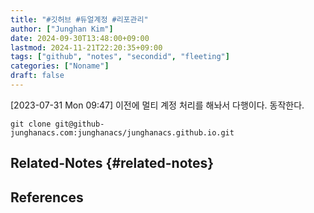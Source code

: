 ```yaml
---
title: "#깃허브 #듀얼계정 #리포관리"
author: ["Junghan Kim"]
date: 2024-09-30T13:48:00+09:00
lastmod: 2024-11-21T22:20:35+09:00
tags: ["github", "notes", "secondid", "fleeting"]
categories: ["Noname"]
draft: false
---
```


<!--more-->

<span class="timestamp-wrapper"><span class="timestamp">[2023-07-31 Mon 09:47]</span></span> 이전에 멀티 계정 처리를 해놔서 다행이다. 동작한다.

```text
git clone git@github-junghanacs.com:junghanacs/junghanacs.github.io.git
```


## Related-Notes {#related-notes}

## References

<style>.csl-entry{text-indent: -1.5em; margin-left: 1.5em;}</style><div class="csl-bib-body">
</div>
